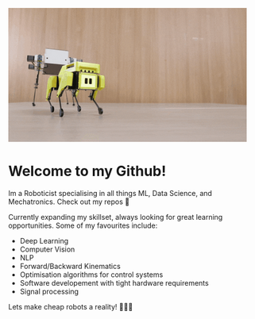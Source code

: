 ![small-robot](imgs/small_robot.gif)

# Welcome to my Github!

Im a Roboticist specialising in all things ML, Data Science, and Mechatronics. Check out my repos 🙂

Currently expanding my skillset, always looking for great learning opportunities. Some of my favourites include:

- Deep Learning
- Computer Vision
- NLP
- Forward/Backward Kinematics
- Optimisation algorithms for control systems
- Software developement with tight hardware requirements
- Signal processing

Lets make cheap robots a reality! 🤖🤖🤖

<!---
- 👋 Hi, I’m @Alexis-Georganopoulos
- 👀 I’m interested in ...
- 🌱 I’m currently learning ...
- 💞️ I’m looking to collaborate on ...
- 📫 How to reach me ...
  im testing some stufff
--->

<!---
Alexis-Georganopoulos/Alexis-Georganopoulos is a ✨ special ✨ repository because its `README.md` (this file) appears on your GitHub profile.
You can click the Preview link to take a look at your changes.
--->
